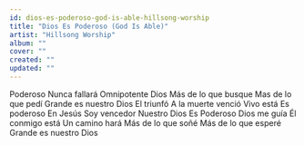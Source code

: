 ```yaml
---
id: dios-es-poderoso-god-is-able-hillsong-worship
title: "Dios Es Poderoso (God Is Able)"
artist: "Hillsong Worship"
album: ""
cover: ""
created: ""
updated: ""
---
```


Poderoso
Nunca fallará
Omnipotente Dios
Más de lo que busque
Mas de lo que pedí
Grande es nuestro Dios
El triunfó
A la muerte venció
Vivo está
Es poderoso
En Jesús
Soy vencedor
Nuestro Dios
Es Poderoso
Dios me guía
Él conmigo está
Un camino hará
Más de lo que soñé
Más de lo que esperé
Grande es nuestro Dios